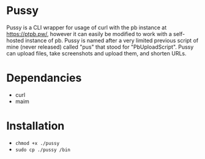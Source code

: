 # Pussy
Pussy is a CLI wrapper for usage of curl with the pb instance at https://ptpb.pw/, however it can easily be modified to work with a self-hosted instance of pb.
Pussy is named after a very limited  previous script of mine (never released) called "pus" that stood for "PbUploadScript".
Pussy can upload files, take screenshots and upload them, and shorten URLs.
# Dependancies
- curl
- maim
# Installation
- ```chmod +x ./pussy```
- ```sudo cp ./pussy /bin```
